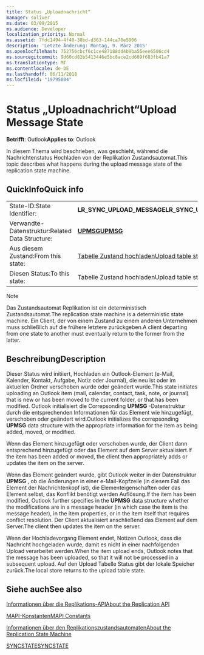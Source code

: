 ```yaml
---
title: Status „Uploadnachricht“
manager: soliver
ms.date: 03/09/2015
ms.audience: Developer
localization_priority: Normal
ms.assetid: 7fdc1494-4f40-38bd-d363-144ca70e5906
description: 'Letzte Änderung: Montag, 9. März 2015'
ms.openlocfilehash: 752756cbcf6c1ce487188dd4b9ba55eee6506cd4
ms.sourcegitcommit: 9d60cd82b5413446e5bc8ace2cd689f683fb41a7
ms.translationtype: MT
ms.contentlocale: de-DE
ms.lasthandoff: 06/11/2018
ms.locfileid: "19795804"
---
```

# <a name="upload-message-state"></a><span data-ttu-id="66824-103">Status „Uploadnachricht“</span><span class="sxs-lookup"><span data-stu-id="66824-103">Upload Message State</span></span>

  
  
<span data-ttu-id="66824-104">**Betrifft**: Outlook</span><span class="sxs-lookup"><span data-stu-id="66824-104">**Applies to**: Outlook</span></span> 
  
 <span data-ttu-id="66824-105">In diesem Thema wird beschrieben, was geschieht, während die Nachrichtenstatus Hochladen von der Replikation Zustandsautomat.</span><span class="sxs-lookup"><span data-stu-id="66824-105">This topic describes what happens during the upload message state of the replication state machine.</span></span> 
  
## <a name="quick-info"></a><span data-ttu-id="66824-106">QuickInfo</span><span class="sxs-lookup"><span data-stu-id="66824-106">Quick info</span></span>

|||
|:-----|:-----|
|<span data-ttu-id="66824-107">State-ID:</span><span class="sxs-lookup"><span data-stu-id="66824-107">State Identifier:</span></span>  <br/> |<span data-ttu-id="66824-108">**LR_SYNC_UPLOAD_MESSAGE**</span><span class="sxs-lookup"><span data-stu-id="66824-108">**LR_SYNC_UPLOAD_MESSAGE**</span></span> <br/> |
|<span data-ttu-id="66824-109">Verwandte-Datenstruktur:</span><span class="sxs-lookup"><span data-stu-id="66824-109">Related Data Structure:</span></span>  <br/> |<span data-ttu-id="66824-110">**[UPMSG](upmsg.md)**</span><span class="sxs-lookup"><span data-stu-id="66824-110">**[UPMSG](upmsg.md)**</span></span> <br/> |
|<span data-ttu-id="66824-111">Aus diesem Zustand:</span><span class="sxs-lookup"><span data-stu-id="66824-111">From this state:</span></span>  <br/> |[<span data-ttu-id="66824-112">Tabelle Zustand hochladen</span><span class="sxs-lookup"><span data-stu-id="66824-112">Upload table state</span></span>](upload-table-state.md) <br/> |
|<span data-ttu-id="66824-113">Diesen Status:</span><span class="sxs-lookup"><span data-stu-id="66824-113">To this state:</span></span>  <br/> |<span data-ttu-id="66824-114">Tabelle Zustand hochladen</span><span class="sxs-lookup"><span data-stu-id="66824-114">Upload table state</span></span>  <br/> |
   
> [!NOTE]
> <span data-ttu-id="66824-115">Das Zustandsautomat Replikation ist ein deterministisch Zustandsautomat.</span><span class="sxs-lookup"><span data-stu-id="66824-115">The replication state machine is a deterministic state machine.</span></span> <span data-ttu-id="66824-116">Ein Client, der von einem Zustand zu einem anderen Unternehmen muss schließlich auf die frühere letztere zurückgeben.</span><span class="sxs-lookup"><span data-stu-id="66824-116">A client departing from one state to another must eventually return to the former from the latter.</span></span> 
  
## <a name="description"></a><span data-ttu-id="66824-117">Beschreibung</span><span class="sxs-lookup"><span data-stu-id="66824-117">Description</span></span>

<span data-ttu-id="66824-118">Dieser Status wird initiiert, Hochladen ein Outlook-Element (e-Mail, Kalender, Kontakt, Aufgabe, Notiz oder Journal), die neu ist oder im aktuellen Ordner verschoben wurde oder geändert wurde.</span><span class="sxs-lookup"><span data-stu-id="66824-118">This state initiates uploading an Outlook item (mail, calendar, contact, task, note, or journal) that is new or has been moved to the current folder, or that has been modified.</span></span> <span data-ttu-id="66824-119">Outlook initialisiert die Correpsonding **UPMSG** -Datenstruktur durch die entsprechenden Informationen für das Element wie hinzugefügt, verschoben oder geändert wird.</span><span class="sxs-lookup"><span data-stu-id="66824-119">Outlook initializes the correpsonding **UPMSG** data structure with the appropriate information for the item as being added, moved, or modified.</span></span> 
  
<span data-ttu-id="66824-120">Wenn das Element hinzugefügt oder verschoben wurde, der Client dann entsprechend hinzugefügt oder das Element auf dem Server aktualisiert.</span><span class="sxs-lookup"><span data-stu-id="66824-120">If the item has been added or moved, the client then appropriately adds or updates the item on the server.</span></span> 
  
<span data-ttu-id="66824-121">Wenn das Element geändert wurde, gibt Outlook weiter in der Datenstruktur **UPMSG** , ob die Änderungen in einer e-Mail-Kopfzeile (in diesem Fall das Element der Nachrichtenkopf ist), die Elementeigenschaften oder das Element selbst, das Konflikt benötigt werden Auflösung.</span><span class="sxs-lookup"><span data-stu-id="66824-121">If the item has been modified, Outlook further specifies in the **UPMSG** data structure whether the modifications are in a message header (in which case the item is the message header), in the item properties, or in the item itself that requires conflict resolution.</span></span> <span data-ttu-id="66824-122">Der Client aktualisiert anschließend das Element auf dem Server.</span><span class="sxs-lookup"><span data-stu-id="66824-122">The client then updates the item on the server.</span></span> 
  
<span data-ttu-id="66824-123">Wenn der Hochladevorgang Element endet, Notizen Outlook, dass die Nachricht hochgeladen wurde, damit es nicht in einer nachfolgenden Upload verarbeitet werden.</span><span class="sxs-lookup"><span data-stu-id="66824-123">When the item upload ends, Outlook notes that the message has been uploaded, so that it will not be processed in a subsequent upload.</span></span> <span data-ttu-id="66824-124">Auf den Upload Tabelle Status gibt der lokale Speicher zurück.</span><span class="sxs-lookup"><span data-stu-id="66824-124">The local store returns to the upload table state.</span></span>
  
## <a name="see-also"></a><span data-ttu-id="66824-125">Siehe auch</span><span class="sxs-lookup"><span data-stu-id="66824-125">See also</span></span>



[<span data-ttu-id="66824-126">Informationen über die Replikations-API</span><span class="sxs-lookup"><span data-stu-id="66824-126">About the Replication API</span></span>](about-the-replication-api.md)
  
[<span data-ttu-id="66824-127">MAPI-Konstanten</span><span class="sxs-lookup"><span data-stu-id="66824-127">MAPI Constants</span></span>](mapi-constants.md)
  
[<span data-ttu-id="66824-128">Informationen über den Replikationszustandsautomaten</span><span class="sxs-lookup"><span data-stu-id="66824-128">About the Replication State Machine</span></span>](about-the-replication-state-machine.md)
  
[<span data-ttu-id="66824-129">SYNCSTATE</span><span class="sxs-lookup"><span data-stu-id="66824-129">SYNCSTATE</span></span>](syncstate.md)

